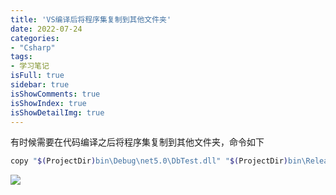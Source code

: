 ```yaml
---
title: 'VS编译后将程序集复制到其他文件夹'
date: 2022-07-24
categories:
- "Csharp"
tags:
- 学习笔记
isFull: true 
sidebar: true
isShowComments: true
isShowIndex: true
isShowDetailImg: true
---
```



有时候需要在代码编译之后将程序集复制到其他文件夹，命令如下

```bash
copy "$(ProjectDir)bin\Debug\net5.0\DbTest.dll" "$(ProjectDir)bin\Release\net5.0\publish\DbTest.dll"  /y
```

![](https://image.xjq.icu/2022/7/24/1658647881188_BuildCopy.jpg)